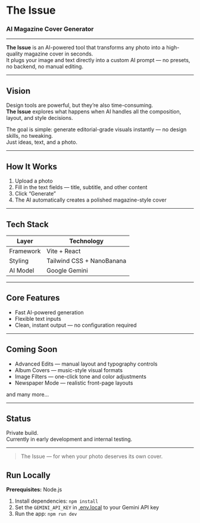# The Issue  
### AI Magazine Cover Generator

---

**The Issue** is an AI-powered tool that transforms any photo into a high-quality magazine cover in seconds.  
It plugs your image and text directly into a custom AI prompt — no presets, no backend, no manual editing.

---

## Vision

Design tools are powerful, but they’re also time-consuming.  
**The Issue** explores what happens when AI handles all the composition, layout, and style decisions.  

The goal is simple: generate editorial-grade visuals instantly — no design skills, no tweaking.  
Just ideas, text, and a photo.

---

## How It Works

1. Upload a photo  
2. Fill in the text fields — title, subtitle, and other content  
3. Click “Generate”  
4. The AI automatically creates a polished magazine-style cover  

---

## Tech Stack

| Layer | Technology |
|-------|-------------|
| Framework | Vite + React |
| Styling | Tailwind CSS + NanoBanana |
| AI Model | Google Gemini |

---

## Core Features

- Fast AI-powered generation  
- Flexible text inputs  
- Clean, instant output — no configuration required  

---

## Coming Soon

- Advanced Edits — manual layout and typography controls  
- Album Covers — music-style visual formats  
- Image Filters — one-click tone and color adjustments  
- Newspaper Mode — realistic front-page layouts 

and many more...

---

## Status

Private build.  
Currently in early development and internal testing.

---

> The Issue — for when your photo deserves its own cover.

## Run Locally

**Prerequisites:**  Node.js


1. Install dependencies:
   `npm install`
2. Set the `GEMINI_API_KEY` in [.env.local](.env.local) to your Gemini API key
3. Run the app:
   `npm run dev`
   